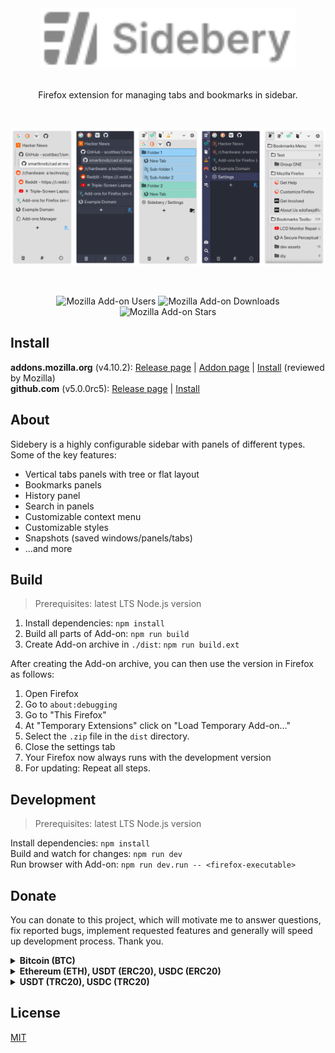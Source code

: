 <div align="center">

<img src="docs/assets/readme-logo.svg" height="96" alt="Sidebery">

<br>
<br>

Firefox extension for managing tabs and bookmarks in sidebar.

</div>

<br>

<div align="center">

<img src="docs/assets/screenshot-003.png" width="20%" alt="screenshot-003" title="Firefox theme: Modern Light"><img src="docs/assets/screenshot-002.png" width="20%" alt="screenshot-002" title="Firefox theme: Arc Dark Theme"><img src="docs/assets/screenshot-005.png" width="20%" alt="screenshot-005" title="Firefox theme: Modern Light"><img src="docs/assets/screenshot-009.png" width="20%" alt="screenshot-009" title="Firefox theme: Vampyric Dark"><img src="docs/assets/screenshot-011.png" width="20%" alt="screenshot-011" title="Firefox theme: Modern Light">

</div>

<br>

<div align="center">

![Mozilla Add-on Users](https://img.shields.io/amo/users/%7B3c078156-979c-498b-8990-85f7987dd929%7D?label=Users)
![Mozilla Add-on Downloads](https://img.shields.io/amo/dw/%7B3c078156-979c-498b-8990-85f7987dd929%7D?label=Downloads&color=%2311aa55)
![Mozilla Add-on Stars](https://img.shields.io/amo/stars/%7B3c078156-979c-498b-8990-85f7987dd929%7D?label=Rating&color=%23aa5566)

</div>

## Install

**addons.mozilla.org** (v4.10.2):
[Release page](https://github.com/mbnuqw/sidebery/releases/tag/v4.10.2) |
[Addon page](https://addons.mozilla.org/firefox/addon/sidebery/) |
[Install](https://addons.mozilla.org/firefox/downloads/file/3994928/sidebery-4.10.2.xpi) (reviewed by Mozilla)  
**github.com** (v5.0.0rc5):
[Release page](https://github.com/mbnuqw/sidebery/releases/tag/v5.0.0rc5) |
[Install](https://github.com/mbnuqw/sidebery/releases/download/v5.0.0rc5/sidebery-5.0.0rc5.xpi)

## About

Sidebery is a highly configurable sidebar with panels of different types. Some of the key features:

- Vertical tabs panels with tree or flat layout
- Bookmarks panels
- History panel
- Search in panels
- Customizable context menu
- Customizable styles
- Snapshots (saved windows/panels/tabs)
- ...and more

## Build

> Prerequisites: latest LTS Node.js version

1. Install dependencies: `npm install`
2. Build all parts of Add-on: `npm run build`
3. Create Add-on archive in `./dist`: `npm run build.ext`

After creating the Add-on archive, you can then use the version in Firefox as follows:

1. Open Firefox
2. Go to `about:debugging`
3. Go to "This Firefox"
4. At "Temporary Extensions" click on "Load Temporary Add-on..."
5. Select the `.zip` file in the `dist` directory.
6. Close the settings tab
7. Your Firefox now always runs with the development version
8. For updating: Repeat all steps.

## Development

> Prerequisites: latest LTS Node.js version

Install dependencies: `npm install`  
Build and watch for changes: `npm run dev`  
Run browser with Add-on: `npm run dev.run -- <firefox-executable>`

## Donate

You can donate to this project, which will motivate me to answer questions, fix reported bugs, implement requested features and generally will speed up development process. Thank you.

<details><summary><b> Bitcoin (BTC) </b></summary>

```
bc1q2drx3x5pfl0c68urwztvjrwgksg9u3l7mn4g4m
```

![btc-bc1q2drx3x5pfl0c68urwztvjrwgksg9u3l7mn4g4m](https://user-images.githubusercontent.com/6276694/215584021-b1eee3ab-ca62-4a81-acb4-cd69c27c734a.png)

</details>

<details><summary><b> Ethereum (ETH), USDT (ERC20), USDC (ERC20) </b></summary>

```
0x11667D20AB328194AEEc68F9385CCcf713607929
```

![eth-0x11667D20AB328194AEEc68F9385CCcf713607929](https://user-images.githubusercontent.com/6276694/215587549-39505f92-0f80-43ec-bec1-42bf8cd570c4.png)

</details>

<details><summary><b> USDT (TRC20), USDC (TRC20) </b></summary>

```
TJEdp1TnsN7Jfhfi9Db8yXKDK8NEUovCZb
```

![TJEdp1TnsN7Jfhfi9Db8yXKDK8NEUovCZb](https://github.com/mbnuqw/sidebery/assets/6276694/bbdefadc-3430-4537-94f1-447244d0e72f)

</details>

## License

[MIT](./LICENSE)
